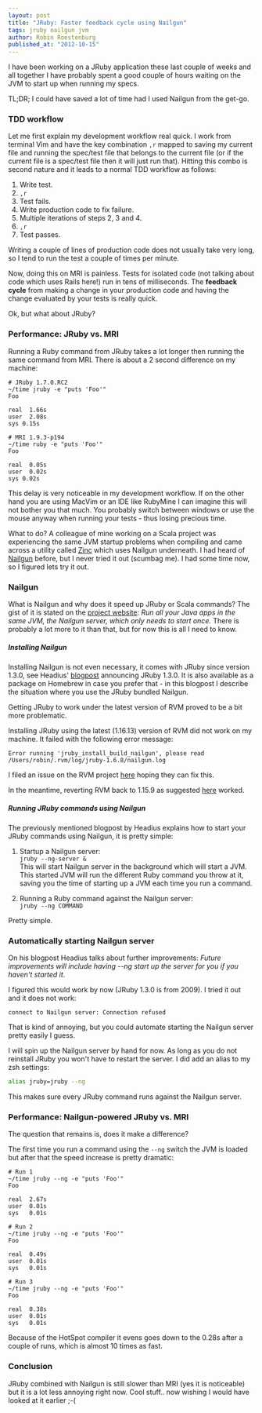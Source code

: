 ```yaml
---
layout: post
title: "JRuby: Faster feedback cycle using Nailgun"
tags: jruby nailgun jvm
author: Robin Roestenburg
published_at: "2012-10-15"
---
```


I have been working on a JRuby application these last couple of weeks and all
together I have probably spent a good couple of hours waiting on the JVM to
start up when running my specs.

TL;DR; I could have saved a lot of time had I used Nailgun from the get-go.

### TDD workflow

Let me first explain my development workflow real quick. I work from terminal
Vim and have the key combination `,r` mapped to saving my current file and
running the spec/test file that belongs to the current file (or if the current
file is a spec/test file then it will just run that). Hitting this combo is
second nature and it leads to a normal TDD workflow as follows:

1. Write test.
2. `,r`
3. Test fails.
4. Write production code to fix failure.
5. Multiple iterations of steps 2, 3 and 4.
6. `,r`
7. Test passes.

Writing a couple of lines of production code does not usually take very long, so
I tend to run the test a couple of times per minute.

Now, doing this on MRI is painless. Tests for isolated code (not talking about
code which uses Rails here!) run in tens of milliseconds. The **feedback cycle**
from making a change in your production code and having the change evaluated by
your tests is really quick.

Ok, but what about JRuby?

### Performance: JRuby vs. MRI
Running a Ruby command from JRuby takes a lot longer then running the same
command from MRI. There is about a 2 second difference on my machine:

``` text
# JRuby 1.7.0.RC2
~/time jruby -e "puts 'Foo'"
Foo

real  1.66s
user  2.08s
sys 0.15s

# MRI 1.9.3-p194
~/time ruby -e "puts 'Foo'"
Foo

real  0.05s
user  0.02s
sys 0.02s
```

This delay is very noticeable in my development workflow. If on the other hand
you are using MacVim or an IDE like RubyMine I can imagine this will not bother
you that much. You probably switch between windows or use the mouse anyway when
running your tests - thus losing precious time.

What to do? A colleague of mine working on a Scala project was experiencing the
same JVM startup problems when compiling and came across a utility called
[Zinc](https://github.com/typesafehub/zinc) which uses Nailgun underneath. I had
heard of [Nailgun](http://www.martiansoftware.com/nailgun/) before, but I never
tried it out (scumbag me). I had some time now, so I figured lets try it out. 

### Nailgun

What is Nailgun and why does it speed up JRuby or Scala commands? The gist of it
is stated on the [project
website](http://www.martiansoftware.com/nailgun/background.html): *Run all your
Java apps in the same JVM, the Nailgun server, which only needs to start once.*
There is probably a lot more to it than that, but for now this is all I need to
know.

##### Installing Nailgun

Installing Nailgun is not even necessary, it comes with JRuby since version
1.3.0, see Headius'
[blogpost](http://blog.headius.com/2009/05/jruby-nailgun-support-in-130.html)
announcing JRuby 1.3.0. It is also available as a package on Homebrew in case
you prefer that - in this blogpost I describe the situation where you use the
JRuby bundled Nailgun.

Getting JRuby to work under the latest version of RVM proved to be a bit more
problematic. 

Installing JRuby using the latest (1.16.13) version of RVM did not work on my
machine. It failed with the following error message:

``` text
Error running 'jruby_install_build_nailgun', please read /Users/robin/.rvm/log/jruby-1.6.8/nailgun.log
```

I filed an issue on the RVM project
[here](https://github.com/wayneeseguin/rvm/issues/1229) hoping they can fix
this.

In the meantime, reverting RVM back to 1.15.9 as suggested
[here](https://gist.github.com/3662673) worked.

##### Running JRuby commands using Nailgun

The previously mentioned blogpost by Headius explains how to start your JRuby
commands using Nailgun, it is pretty simple:

1. Startup a Nailgun server:  
   `jruby --ng-server &`  
   This will start Nailgun server in the background which will start a JVM. This
   started JVM will run the different Ruby command you throw at it, saving you
   the time of starting up a JVM each time you run a command.

2. Running a Ruby command against the Nailgun server:  
   `jruby --ng COMMAND`

Pretty simple.

### Automatically starting Nailgun server

On his blogpost Headius talks about further improvements: *Future improvements
will include having --ng start up the server for you if you haven't started it*.

I figured this would work by now (JRuby 1.3.0 is from 2009). I tried it out and
it does not work:

``` text
connect to Nailgun server: Connection refused
```

That is kind of annoying, but you could automate starting the Nailgun server 
pretty easily I guess.

I will spin up the Nailgun server by hand for now. As long as you do not 
reinstall JRuby you won't have to restart the server. I did add an alias to my 
zsh settings:

``` bash
alias jruby=jruby --ng
```

This makes sure every JRuby command runs against the Nailgun server.

### Performance: Nailgun-powered JRuby vs. MRI

The question that remains is, does it make a difference?

The first time you run a command using the `--ng` switch the JVM is loaded but
after that the speed increase is pretty dramatic:

``` text
# Run 1
~/time jruby --ng -e "puts 'Foo'"
Foo

real  2.67s
user  0.01s
sys   0.01s

# Run 2
~/time jruby --ng -e "puts 'Foo'"
Foo

real  0.49s
user  0.01s
sys   0.01s

# Run 3
~/time jruby --ng -e "puts 'Foo'"
Foo

real  0.38s
user  0.01s
sys   0.01s
```

Because of the HotSpot compiler it evens goes down to the 0.28s after a couple
of runs, which is almost 10 times as fast.

### Conclusion

JRuby combined with Nailgun is still slower than MRI (yes it is noticeable) but
it is a lot less annoying right now. Cool stuff.. now wishing I would have
looked at it earlier ;-(
